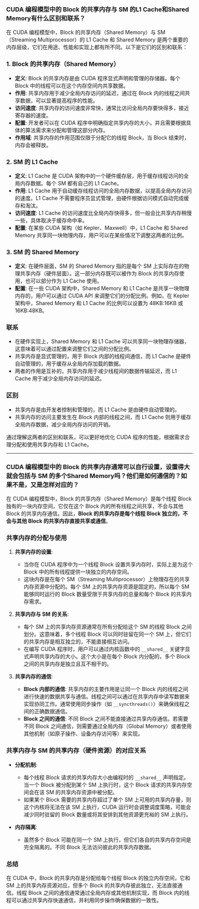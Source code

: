 ### CUDA 编程模型中的 Block 的共享内存与 SM 的L1 Cache和Shared Memory有什么区别和联系？

在 CUDA 编程模型中，Block 的共享内存（Shared Memory）与 SM（Streaming Multiprocessor）的 L1 Cache 和 Shared Memory 是两个重要的内存层级，它们在用途、性能和实现上都有所不同。以下是它们的区别和联系：

### 1. **Block 的共享内存（Shared Memory）**
- **定义**: Block 的共享内存是由 CUDA 程序显式声明和管理的存储器。每个 Block 中的线程可以在这个内存空间内共享数据。
- **作用**: 共享内存用于减少全局内存访问的延迟，通过在 Block 内的线程之间共享数据，可以显著提高程序的性能。
- **访问速度**: 共享内存的访问速度非常快，通常比访问全局内存要快得多，接近寄存器的速度。
- **配置**: 开发者可以在 CUDA 程序中明确指定共享内存的大小，并且需要根据具体的算法需求来分配和管理这部分内存。
- **作用域**: 共享内存的作用范围仅限于分配它的线程 Block，当 Block 结束时，内存会被释放。

### 2. **SM 的 L1 Cache**
- **定义**: L1 Cache 是 CUDA 架构中的一个硬件缓存层，用于缓存线程访问的全局内存数据。每个 SM 都有自己的 L1 Cache。
- **作用**: L1 Cache 用于自动缓存线程访问的全局内存数据，以提高全局内存访问的速度。L1 Cache 不需要程序员显式管理，由硬件根据访问模式自动完成缓存和淘汰。
- **访问速度**: L1 Cache 的访问速度比全局内存快得多，但一般会比共享内存稍慢一些，具体取决于缓存命中率。
- **配置**: 在某些 CUDA 架构（如 Kepler、Maxwell）中，L1 Cache 和 Shared Memory 共享同一块物理内存，用户可以在某些情况下调整这两者的比例。

### 3. **SM 的 Shared Memory**
- **定义**: 在硬件层面，SM 的 Shared Memory 指的是每个 SM 上实际存在的物理共享内存（硬件层面）。这一部分内存既可以被作为 Block 的共享内存使用，也可以部分作为 L1 Cache 使用。
- **配置**: 在一些 CUDA 架构中，Shared Memory 和 L1 Cache 是共享一块物理内存的，用户可以通过 CUDA API 来调整它们的分配比例。例如，在 Kepler 架构中，Shared Memory 和 L1 Cache 的比例可以设置为 48KB:16KB 或 16KB:48KB。

### **联系**
- 在硬件实现上，Shared Memory 和 L1 Cache 可以共享同一块物理存储器，这意味着可以通过配置来调整它们之间的分配比例。
- 共享内存是显式管理的，用于 Block 内部的线程间通信，而 L1 Cache 是硬件自动管理的，用于缓存从全局内存加载的数据。
- 两者的作用是互补的，共享内存用于减少线程间的数据传输延迟，而 L1 Cache 用于减少全局内存访问的延迟。

### **区别**
- 共享内存是由开发者控制和管理的，而 L1 Cache 是由硬件自动管理的。
- 共享内存的访问主要发生在 Block 内部的线程之间，而 L1 Cache 则用于缓存全局内存数据，减少全局内存访问的开销。

通过理解这两者的区别和联系，可以更好地优化 CUDA 程序的性能，根据需求合理分配和使用共享内存和 L1 Cache。

---
### CUDA 编程模型中的 Block 的共享内存通常可以自行设置，设置得大就会包括与 SM 的多个Shared Memory吗？他们是如何通信的？如果不是，又是怎样对应的？

在 CUDA 编程模型中，Block 的共享内存（Shared Memory）是每个线程 Block 独有的一块内存空间，它仅在这个 Block 内的所有线程之间共享，不会与其他 Block 的共享内存通信。因此，**Block 的共享内存是每个线程 Block 独立的，不会与其他 Block 的共享内存直接共享或通信**。

### 共享内存的分配与使用

1. **共享内存的设置**:
   - 当你在 CUDA 程序中为一个线程 Block 设置共享内存时，实际上是为这个 Block 中的所有线程提供一块独立的内存空间。
   - 这块内存是在每个 SM（Streaming Multiprocessor）上物理存在的共享内存资源中分配的。每个 SM 上的共享内存资源是固定的，所以每个 SM 能够同时运行的 Block 数量受限于共享内存的总量和每个 Block 的共享内存需求。

2. **共享内存与 SM 的关系**:
   - 每个 SM 上的共享内存资源通常在所有分配给这个 SM 的线程 Block 之间划分。这意味着，多个线程 Block 可以同时驻留在同一个 SM 上，但它们的共享内存是相互独立的，不能直接相互访问。
   - 在编写 CUDA 程序时，用户可以通过内核函数中的 `__shared__` 关键字显式声明共享内存的大小。这个大小是在每个 Block 内分配的，多个 Block 之间的共享内存是独立且互不相干的。

3. **共享内存的通信**:
   - **Block 内部的通信**: 共享内存的主要作用是让同一个 Block 内的线程之间进行快速的数据共享与通信。线程之间可以通过在共享内存中读写数据来实现协同工作。通常使用同步操作（如 `__syncthreads()`）来确保线程之间的正确数据通信。
   - **Block 之间的通信**: 不同 Block 之间不能直接通过共享内存通信。若需要不同 Block 之间通信，则需要通过全局内存（Global Memory）或者使用其他机制（如原子操作、设备内存访问等）来实现。

### 共享内存与 SM 的共享内存（硬件资源）的对应关系

- **分配机制**:
  - 每个线程 Block 请求的共享内存大小由编程时的 `__shared__` 声明指定。当一个 Block 被分配到某个 SM 上执行时，这个 Block 请求的共享内存空间会在该 SM 的共享内存资源中被分配。
  - 如果某个 Block 需要的共享内存超过了单个 SM 上可用的共享内存量，则这个内核将无法在该 SM 上执行，CUDA 运行时会调整调度策略，可能会减少同时驻留的 Block 数量或将其安排到其他资源更充裕的 SM 上执行。

- **内存隔离**:
  - 虽然多个 Block 可能在同一个 SM 上执行，但它们各自的共享内存空间是完全隔离的。不同 Block 无法访问彼此的共享内存数据。

### 总结

在 CUDA 中，Block 的共享内存是分配给每个线程 Block 的独立内存空间，它和 SM 上的共享内存资源对应，但多个 Block 的共享内存彼此独立，无法直接通信。线程 Block 之间的通信通常通过全局内存或其他机制实现，而 Block 内的线程可以通过共享内存快速通信，并利用同步操作确保数据的一致性。